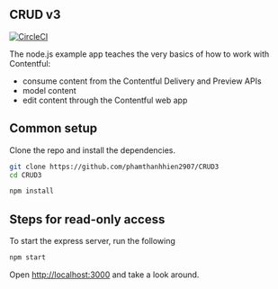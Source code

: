 ## CRUD v3

[![CircleCI](https://img.shields.io/circleci/project/github/contentful/the-example-app.nodejs.svg)](https://circleci.com/gh/contentful/the-example-app.nodejs)

The node.js example app teaches the very basics of how to work with Contentful:

- consume content from the Contentful Delivery and Preview APIs
- model content
- edit content through the Contentful web app

## Common setup

Clone the repo and install the dependencies.

```bash
git clone https://github.com/phamthanhhien2907/CRUD3
cd CRUD3
```

```bash
npm install
```

## Steps for read-only access

To start the express server, run the following

```bash
npm start
```

Open [http://localhost:3000](http://localhost:3000) and take a look around.


